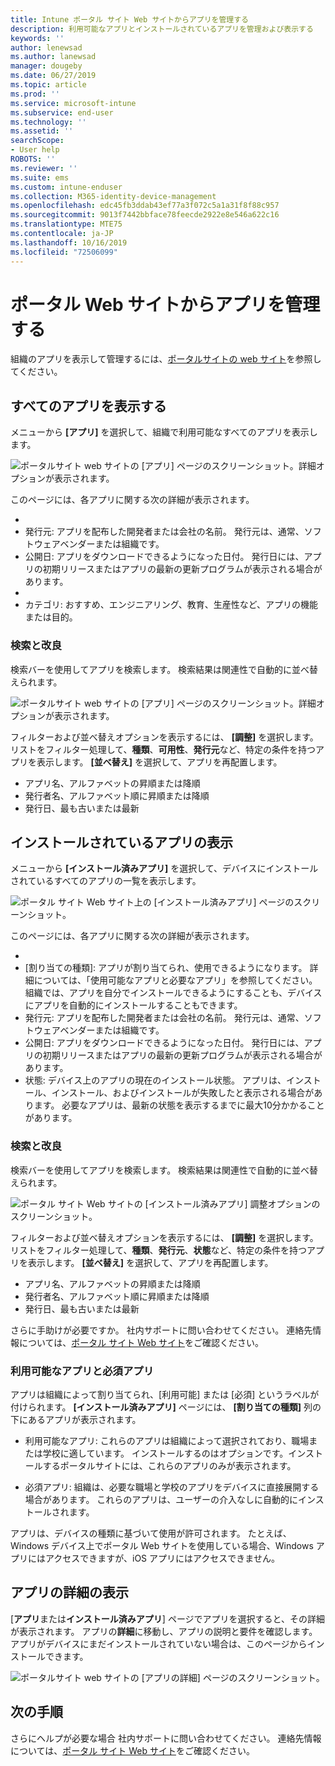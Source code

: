 ```yaml
---
title: Intune ポータル サイト Web サイトからアプリを管理する
description: 利用可能なアプリとインストールされているアプリを管理および表示する
keywords: ''
author: lenewsad
ms.author: lanewsad
manager: dougeby
ms.date: 06/27/2019
ms.topic: article
ms.prod: ''
ms.service: microsoft-intune
ms.subservice: end-user
ms.technology: ''
ms.assetid: ''
searchScope:
- User help
ROBOTS: ''
ms.reviewer: ''
ms.suite: ems
ms.custom: intune-enduser
ms.collection: M365-identity-device-management
ms.openlocfilehash: edc45fb3ddab43ef77a3f072c5a1a31f8f88c957
ms.sourcegitcommit: 9013f7442bbface78feecde2922e8e546a622c16
ms.translationtype: MTE75
ms.contentlocale: ja-JP
ms.lasthandoff: 10/16/2019
ms.locfileid: "72506099"
---
```

# <a name="manage-apps-from-the-company-portal-website"></a>ポータル Web サイトからアプリを管理する 
組織のアプリを表示して管理するには、[ポータルサイトの web サイト](https://portal.manage.microsoft.com)を参照してください。 

## <a name="view-all-apps"></a>すべてのアプリを表示する  
メニューから **[アプリ]** を選択して、組織で利用可能なすべてのアプリを表示します。 

   ![ポータルサイト web サイトの [アプリ] ページのスクリーンショット。詳細オプションが表示されます。](./media/intune-view-apps-1907.png)  

このページには、各アプリに関する次の詳細が表示されます。  

* [名前]: アプリの詳細ページへのリンクを含むアプリの名前。
* 発行元: アプリを配布した開発者または会社の名前。 発行元は、通常、ソフトウェアベンダーまたは組織です。  
* 公開日: アプリをダウンロードできるようになった日付。 発行日には、アプリの初期リリースまたはアプリの最新の更新プログラムが表示される場合があります。
* [状態]: デバイス上のアプリの現在の状態。利用可能、インストール、およびインストールが含まれます。 
* カテゴリ: おすすめ、エンジニアリング、教育、生産性など、アプリの機能または目的。  

### <a name="search-and-refine"></a>検索と改良   

検索バーを使用してアプリを検索します。 検索結果は関連性で自動的に並べ替えられます。  

   ![ポータルサイト web サイトの [アプリ] ページのスクリーンショット。詳細オプションが表示されます。](./media/intune-refine-all-apps-1907.png)  

フィルターおよび並べ替えオプションを表示するには、 **[調整]** を選択します。 リストをフィルター処理して、**種類**、**可用性**、**発行元**など、特定の条件を持つアプリを表示します。 **[並べ替え]** を選択して、アプリを再配置します。

* アプリ名、アルファベットの昇順または降順 
* 発行者名、アルファベット順に昇順または降順 
* 発行日、最も古いまたは最新  

## <a name="view-installed-apps"></a>インストールされているアプリの表示  
メニューから **[インストール済みアプリ]** を選択して、デバイスにインストールされているすべてのアプリの一覧を表示します。  

   ![ポータル サイト Web サイト上の [インストール済みアプリ] ページのスクリーンショット。](./media/intune-installed-apps-1907.png)  


このページには、各アプリに関する次の詳細が表示されます。  

* [名前]: アプリの詳細ページへのリンクを含むアプリの名前。
* [割り当ての種類]: アプリが割り当てられ、使用できるようになります。 詳細については、「使用可能なアプリと必要なアプリ」を参照してください。 組織では、アプリを自分でインストールできるようにすることも、デバイスにアプリを自動的にインストールすることもできます。  
* 発行元: アプリを配布した開発者または会社の名前。 発行元は、通常、ソフトウェアベンダーまたは組織です。  
* 公開日: アプリをダウンロードできるようになった日付。 発行日には、アプリの初期リリースまたはアプリの最新の更新プログラムが表示される場合があります。
* 状態: デバイス上のアプリの現在のインストール状態。 アプリは、インストール、インストール、およびインストールが失敗したと表示される場合があります。 必要なアプリは、最新の状態を表示するまでに最大10分かかることがあります。  

### <a name="search-and-refine"></a>検索と改良  

検索バーを使用してアプリを検索します。 検索結果は関連性で自動的に並べ替えられます。  

   ![ポータル サイト Web サイトの [インストール済みアプリ] 調整オプションのスクリーンショット。](./media/intune-installed-refine-1907.png)  

フィルターおよび並べ替えオプションを表示するには、 **[調整]** を選択します。 リストをフィルター処理して、**種類**、**発行元**、**状態**など、特定の条件を持つアプリを表示します。 **[並べ替え]** を選択して、アプリを再配置します。

* アプリ名、アルファベットの昇順または降順  
* 発行者名、アルファベット順に昇順または降順  
* 発行日、最も古いまたは最新  

さらに手助けが必要ですか。 社内サポートに問い合わせてください。 連絡先情報については、[ポータル サイト Web サイト](https://go.microsoft.com/fwlink/?linkid=2010980)をご確認ください。  

### <a name="available-and-required-apps"></a>利用可能なアプリと必須アプリ
アプリは組織によって割り当てられ、[利用可能] または [必須] というラベルが付けられます。 **[インストール済みアプリ]** ページには、 **[割り当ての種類]** 列の下にあるアプリが表示されます。 


* 利用可能なアプリ: これらのアプリは組織によって選択されており、職場または学校に適しています。 インストールするのはオプションです。インストールするポータルサイトには、これらのアプリのみが表示されます。 

* 必須アプリ: 組織は、必要な職場と学校のアプリをデバイスに直接展開する場合があります。 これらのアプリは、ユーザーの介入なしに自動的にインストールされます。 

アプリは、デバイスの種類に基づいて使用が許可されます。 たとえば、Windows デバイス上でポータル Web サイトを使用している場合、Windows アプリにはアクセスできますが、iOS アプリにはアクセスできません。  

## <a name="view-app-details"></a>アプリの詳細の表示  
[**アプリ**または**インストール済みアプリ**] ページでアプリを選択すると、その詳細が表示されます。 アプリの**詳細**に移動し、アプリの説明と要件を確認します。 アプリがデバイスにまだインストールされていない場合は、このページからインストールできます。 


   ![ポータルサイト web サイトの [アプリの詳細] ページのスクリーンショット。](./media/intune-app-details-1907.png)  

## <a name="next-steps"></a>次の手順
さらにヘルプが必要な場合 社内サポートに問い合わせてください。 連絡先情報については、[ポータル サイト Web サイト](https://go.microsoft.com/fwlink/?linkid=2010980)をご確認ください。  
